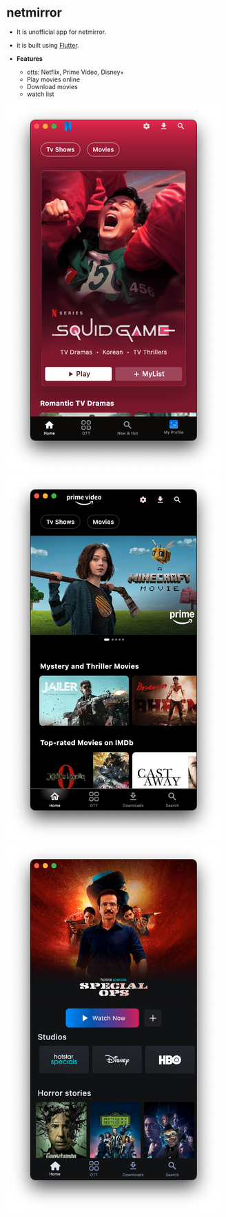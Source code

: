 # netmirror

- It is unofficial app for netmirror.
- it is built using [Flutter](https://flutter.dev/).

- **Features**
  - otts: Netflix, Prime Video, Disney+
  - Play movies online
  - Download movies
  - watch list

![Netflix](images/netflix-preview.png)
![Prime Video](images/prime-video-preview.png)
![hotstar](images/hotstar-preview.png)
